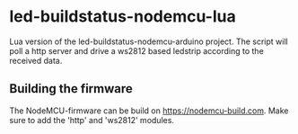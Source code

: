 # led-buildstatus-nodemcu-lua
Lua version of the led-buildstatus-nodemcu-arduino project.
The script will poll a http server and drive a ws2812 based ledstrip
according to the received data.

## Building the firmware
The NodeMCU-firmware can be build on https://nodemcu-build.com. Make
sure to add the 'http' and 'ws2812' modules.
